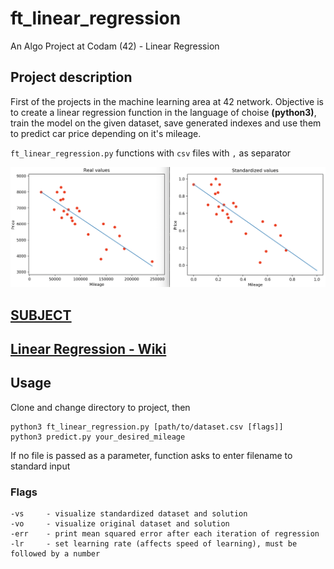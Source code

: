 # ft_linear_regression
An Algo Project at Codam (42) - Linear Regression


## Project description

First of the projects in the machine learning area at 42 network. Objective is to create a linear regression function in the language of choise **(python3)**, train the model on the given dataset, save generated indexes and use them to predict car price depending on it's mileage. 

`ft_linear_regression.py` functions with `csv` files with `,` as separator

![Screenshots](/pic/regression.png)

## [SUBJECT](SUBJECT.ft_linear_regression.en.pdf)

## [Linear Regression - Wiki](https://en.wikipedia.org/wiki/Linear_regression)

## Usage

Clone and change directory to project, then
	
	python3 ft_linear_regression.py [path/to/dataset.csv [flags]]
	python3 predict.py your_desired_mileage

If no file is passed as a parameter, function asks to enter filename to standard input

### Flags

	-vs 	- visualize standardized dataset and solution
	-vo 	- visualize original dataset and solution
	-err 	- print mean squared error after each iteration of regression
	-lr 	- set learning rate (affects speed of learning), must be followed by a number
